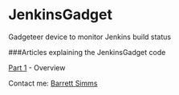 JenkinsGadget
=============

Gadgeteer device to monitor Jenkins build status

###Articles explaining the JenkinsGadget code

[Part 1](http://wbsimms.com/jenkinsgadget-monitor-jenkins-build-server-gadgeteer/) - Overview













Contact me:
[Barrett Simms](http://wbsimms.com)




